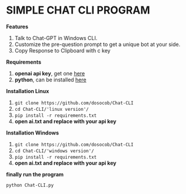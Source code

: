 # SIMPLE CHAT CLI PROGRAM
**Features**
1. Talk to Chat-GPT in Windows CLI.
2. Customize the pre-question prompt to get a unique bot at your side.
3. Copy Response to Clipboard with c key





**Requirements**
1. **openai api key**, get one [here](https://platform.openai.com/account/api-keys)
2. **python**, can be installed [here](https://www.python.org/downloads/)  



**Installation Linux**
1. `git clone https://github.com/dosocob/Chat-CLI`
2. `cd Chat-CLI/'linux version'/`
3. `pip install -r requirements.txt`
4. **open ai.txt and replace with your api key**

**Installation Windows**
1. `git clone https://github.com/dosocob/Chat-CLI`
2. `cd Chat-CLI/'windows version'/`
3. `pip install -r requirements.txt`
4. **open ai.txt and replace with your api key**

 **finally run the program**
 
`python Chat-CLI.py`
